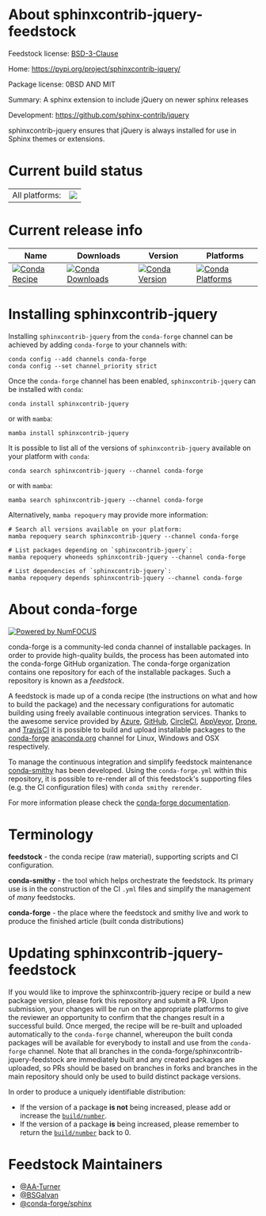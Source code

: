About sphinxcontrib-jquery-feedstock
====================================

Feedstock license: [BSD-3-Clause](https://github.com/conda-forge/sphinxcontrib-jquery-feedstock/blob/main/LICENSE.txt)

Home: https://pypi.org/project/sphinxcontrib-jquery/

Package license: 0BSD AND MIT

Summary: A sphinx extension to include jQuery on newer sphinx releases

Development: https://github.com/sphinx-contrib/jquery

sphinxcontrib-jquery ensures that jQuery is always installed for use in
Sphinx themes or extensions.


Current build status
====================


<table><tr><td>All platforms:</td>
    <td>
      <a href="https://dev.azure.com/conda-forge/feedstock-builds/_build/latest?definitionId=18365&branchName=main">
        <img src="https://dev.azure.com/conda-forge/feedstock-builds/_apis/build/status/sphinxcontrib-jquery-feedstock?branchName=main">
      </a>
    </td>
  </tr>
</table>

Current release info
====================

| Name | Downloads | Version | Platforms |
| --- | --- | --- | --- |
| [![Conda Recipe](https://img.shields.io/badge/recipe-sphinxcontrib--jquery-green.svg)](https://anaconda.org/conda-forge/sphinxcontrib-jquery) | [![Conda Downloads](https://img.shields.io/conda/dn/conda-forge/sphinxcontrib-jquery.svg)](https://anaconda.org/conda-forge/sphinxcontrib-jquery) | [![Conda Version](https://img.shields.io/conda/vn/conda-forge/sphinxcontrib-jquery.svg)](https://anaconda.org/conda-forge/sphinxcontrib-jquery) | [![Conda Platforms](https://img.shields.io/conda/pn/conda-forge/sphinxcontrib-jquery.svg)](https://anaconda.org/conda-forge/sphinxcontrib-jquery) |

Installing sphinxcontrib-jquery
===============================

Installing `sphinxcontrib-jquery` from the `conda-forge` channel can be achieved by adding `conda-forge` to your channels with:

```
conda config --add channels conda-forge
conda config --set channel_priority strict
```

Once the `conda-forge` channel has been enabled, `sphinxcontrib-jquery` can be installed with `conda`:

```
conda install sphinxcontrib-jquery
```

or with `mamba`:

```
mamba install sphinxcontrib-jquery
```

It is possible to list all of the versions of `sphinxcontrib-jquery` available on your platform with `conda`:

```
conda search sphinxcontrib-jquery --channel conda-forge
```

or with `mamba`:

```
mamba search sphinxcontrib-jquery --channel conda-forge
```

Alternatively, `mamba repoquery` may provide more information:

```
# Search all versions available on your platform:
mamba repoquery search sphinxcontrib-jquery --channel conda-forge

# List packages depending on `sphinxcontrib-jquery`:
mamba repoquery whoneeds sphinxcontrib-jquery --channel conda-forge

# List dependencies of `sphinxcontrib-jquery`:
mamba repoquery depends sphinxcontrib-jquery --channel conda-forge
```


About conda-forge
=================

[![Powered by
NumFOCUS](https://img.shields.io/badge/powered%20by-NumFOCUS-orange.svg?style=flat&colorA=E1523D&colorB=007D8A)](https://numfocus.org)

conda-forge is a community-led conda channel of installable packages.
In order to provide high-quality builds, the process has been automated into the
conda-forge GitHub organization. The conda-forge organization contains one repository
for each of the installable packages. Such a repository is known as a *feedstock*.

A feedstock is made up of a conda recipe (the instructions on what and how to build
the package) and the necessary configurations for automatic building using freely
available continuous integration services. Thanks to the awesome service provided by
[Azure](https://azure.microsoft.com/en-us/services/devops/), [GitHub](https://github.com/),
[CircleCI](https://circleci.com/), [AppVeyor](https://www.appveyor.com/),
[Drone](https://cloud.drone.io/welcome), and [TravisCI](https://travis-ci.com/)
it is possible to build and upload installable packages to the
[conda-forge](https://anaconda.org/conda-forge) [anaconda.org](https://anaconda.org/)
channel for Linux, Windows and OSX respectively.

To manage the continuous integration and simplify feedstock maintenance
[conda-smithy](https://github.com/conda-forge/conda-smithy) has been developed.
Using the ``conda-forge.yml`` within this repository, it is possible to re-render all of
this feedstock's supporting files (e.g. the CI configuration files) with ``conda smithy rerender``.

For more information please check the [conda-forge documentation](https://conda-forge.org/docs/).

Terminology
===========

**feedstock** - the conda recipe (raw material), supporting scripts and CI configuration.

**conda-smithy** - the tool which helps orchestrate the feedstock.
                   Its primary use is in the construction of the CI ``.yml`` files
                   and simplify the management of *many* feedstocks.

**conda-forge** - the place where the feedstock and smithy live and work to
                  produce the finished article (built conda distributions)


Updating sphinxcontrib-jquery-feedstock
=======================================

If you would like to improve the sphinxcontrib-jquery recipe or build a new
package version, please fork this repository and submit a PR. Upon submission,
your changes will be run on the appropriate platforms to give the reviewer an
opportunity to confirm that the changes result in a successful build. Once
merged, the recipe will be re-built and uploaded automatically to the
`conda-forge` channel, whereupon the built conda packages will be available for
everybody to install and use from the `conda-forge` channel.
Note that all branches in the conda-forge/sphinxcontrib-jquery-feedstock are
immediately built and any created packages are uploaded, so PRs should be based
on branches in forks and branches in the main repository should only be used to
build distinct package versions.

In order to produce a uniquely identifiable distribution:
 * If the version of a package **is not** being increased, please add or increase
   the [``build/number``](https://docs.conda.io/projects/conda-build/en/latest/resources/define-metadata.html#build-number-and-string).
 * If the version of a package **is** being increased, please remember to return
   the [``build/number``](https://docs.conda.io/projects/conda-build/en/latest/resources/define-metadata.html#build-number-and-string)
   back to 0.

Feedstock Maintainers
=====================

* [@AA-Turner](https://github.com/AA-Turner/)
* [@BSGalvan](https://github.com/BSGalvan/)
* [@conda-forge/sphinx](https://github.com/orgs/conda-forge/teams/sphinx/)

